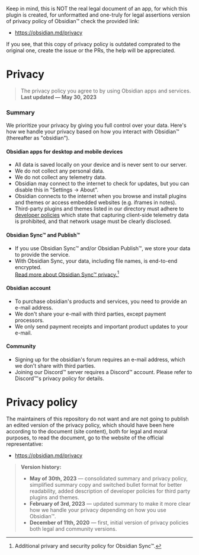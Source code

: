 Keep in mind, this is NOT the real legal document of an app, for which this plugin is created, for unformatted and one-truly for legal assertions version of privacy policy of Obsidian™ check the provided link:

- https://obsidian.md/privacy

If you see, that this copy of privacy policy is outdated comprated to the original one, create the issue or the PRs, the help will be appreciated.

Privacy
=======

> The privacy policy you agree to by using Obsidian apps and services.\
> **Last updated — May 30, 2023**

### Summary

We prioritize your privacy by giving you full control over your data. Here's how we handle your privacy based on how you interact with Obsidian™ (thereafter as "obsidian").

#### Obsidian apps for desktop and mobile devices

- All data is saved locally on your device and is never sent to our server.
- We do not collect any personal data.
- We do not collect any telemetry data.
- Obsidian may connect to the internet to check for updates, but you can disable this in "Settings → About".
- Obsidian connects to the internet when you browse and install plugins and themes or access embedded websites (e.g. iframes in notes).
- Third-party plugins and themes listed in our directory must adhere to [developer policies](https://docs.obsidian.md/Developer+policies) which state that capturing client-side telemetry data is prohibited, and that network usage must be clearly disclosed.

#### Obsidian Sync™ and Publish™

- If you use Obsidian Sync™ and/or Obsidian Publish™, we store your data to provide the service.
- With Obsidian Sync, your data, including file names, is end-to-end encrypted. \
  [Read more about Obsidian Sync™ privacy.](https://help.obsidian.md/Obsidian+Sync/Security+and+privacy)[^1]

#### Obsidian account

- To purchase obsidian's products and services, you need to provide an e-mail address.
- We don't share your e-mail with third parties, except payment processors.
- We only send payment receipts and important product updates to your e-mail.

#### Community

- Signing up for the obsidian's forum requires an e-mail address, which we don't share with third parties.
- Joining our Discord™ server requires a Discord™ account. 
  Please refer to Discord™'s privacy policy for details.

Privacy policy
==============

The maintainers of this repository do not want and are not going to publish an edited version of the privacy policy, which should have been here according to the document (site content), both for legal and moral purposes, to read the document, go to the website of the official representative:

- https://obsidian.md/privacy

> **Version history:**
> - **May of 30th, 2023** — consolidated summary and privacy policy, simplified summary copy and switched bullet format for better readability, added description of developer policies for third party plugins and themes.
> - **February of 3rd, 2023** — updated summary to make it more clear how we handle your privacy depending on how you use Obsidian™.
> - **December of 11th, 2020** — first, initial version of privacy policies both legal and community versions.

[^1]: Additional privary and security policy for Obsidian Sync™.
